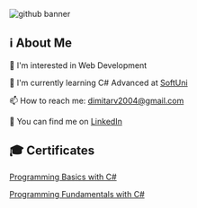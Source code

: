![github banner](https://user-images.githubusercontent.com/76208848/180754728-c21c8eea-af86-4930-8ebf-28c6ceeeaa50.png)

## ℹ️ About Me
👀 I'm interested in Web Development

🌱 I'm currently learning C# Advanced at [SoftUni](https://softuni.bg/)

📫 How to reach me: dimitarv2004@gmail.com

💬 You can find me on [LinkedIn](https://www.linkedin.com/in/dimitar-vasilev-a38b65235/)

## 🎓 Certificates
[Programming Basics with C#](https://softuni.bg/Certificates/Details/124141/b458e543)

[Programming Fundamentals with C#](https://softuni.bg/Certificates/Details/139432/8ae64d41)
